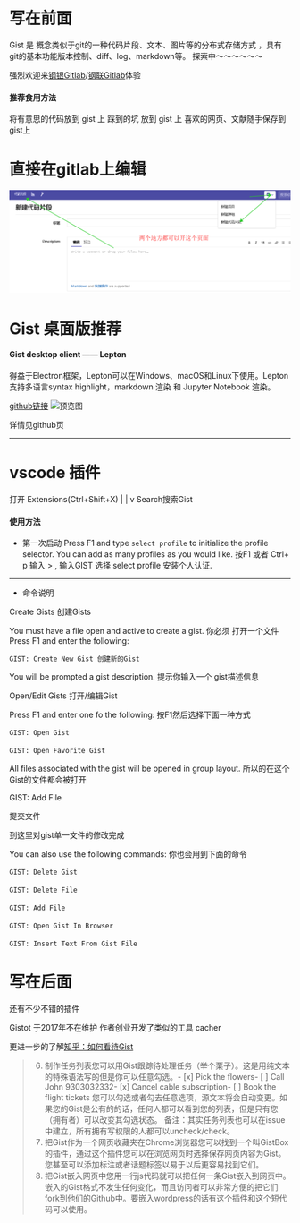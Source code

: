 # 写在前面

Gist 是 概念类似于git的一种代码片段、文本、图片等的分布式存储方式
，具有git的基本功能版本控制、diff、log、markdown等。  探索中～～～～～～

强烈欢迎来[钢银Gitlab](https://git.banksteel.com)/[钢联Gitlab](https://git.mysteel.com)体验

#### 推荐食用方法

将有意思的代码放到 gist 上
踩到的坑     放到 gist 上
喜欢的网页、文献随手保存到gist上

# 直接在gitlab上编辑
![gist展示页](../images/gistexample.png)

# Gist 桌面版推荐

#### **Gist desktop client —— Lepton**

得益于Electron框架，Lepton可以在Windows、macOS和Linux下使用。Lepton支持多语言syntax highlight，markdown 渲染 和 Jupyter Notebook 渲染。

[github链接](https://github.com/hackjutsu/Lepton)
![预览图](https://github.com/hackjutsu/Lepton/raw/master/docs/img/portfolio/stay_organized.png "预览图")

详情见github页

-------
# vscode 插件

打开 Extensions(Ctrl+Shift+X)
            |
         |
            v
Search搜索Gist

#### 使用方法

- 第一次启动
Press F1 and type `select profile` to initialize the profile selector. You can add as many profiles as you would like.
按F1 或者 Ctrl+ p 输入 > , 输入GIST  选择 select profile 安装个人认证.

-----------
- 命令说明

Create Gists 创建Gists

You must have a file open and active to create a gist.
你必须  打开一个文件 
Press F1 and enter the following:


`GIST: Create New Gist 创建新的Gist`

You will be prompted a gist description.
提示你输入一个 gist描述信息

Open/Edit Gists  打开/编辑Gist

Press F1 and enter one fo the following: 按F1然后选择下面一种方式
```
GIST: Open Gist

GIST: Open Favorite Gist
```
All files associated with the gist will be opened in group layout.
所以的在这个Gist的文件都会被打开

GIST: Add File

提交文件

到这里对gist单一文件的修改完成

You can also use the following commands: 你也会用到下面的命令

```
GIST: Delete Gist

GIST: Delete File

GIST: Add File

GIST: Open Gist In Browser

GIST: Insert Text From Gist File
```

# 写在后面

还有不少不错的插件

Gistot  于2017年不在维护 作者创业开发了类似的工具 cacher

更进一步的了解[知乎：如何看待Gist](https://www.zhihu.com/question/21343711)

> 6. 制作任务列表您可以用Gist跟踪待处理任务（举个栗子）。这是用纯文本的特殊语法写的但是你可以任意勾选。- [x] Pick the flowers- [ ] Call John 9303032332- [x] Cancel cable subscription- [ ] Book the flight tickets  您可以勾选或者勾去任意选项，源文本将会自动变更。如果您的Gist是公有的的话，任何人都可以看到您的列表，但是只有您（拥有者）可以改变其勾选状态。 备注：其实任务列表也可以在issue中建立，所有拥有写权限的人都可以uncheck/check。
> 7. 把Gist作为一个网页收藏夹在Chrome浏览器您可以找到一个叫GistBox的插件，通过这个插件您可以在浏览网页时选择保存网页内容为Gist。您甚至可以添加标注或者话题标签以易于以后更容易找到它们。
> 8. 把Gist嵌入网页中您用一行js代码就可以把任何一条Gist嵌入到网页中。嵌入的Gist格式不发生任何变化，而且访问者可以非常方便的把它们fork到他们的Github中。要嵌入wordpress的话有这个插件和这个短代码可以使用。